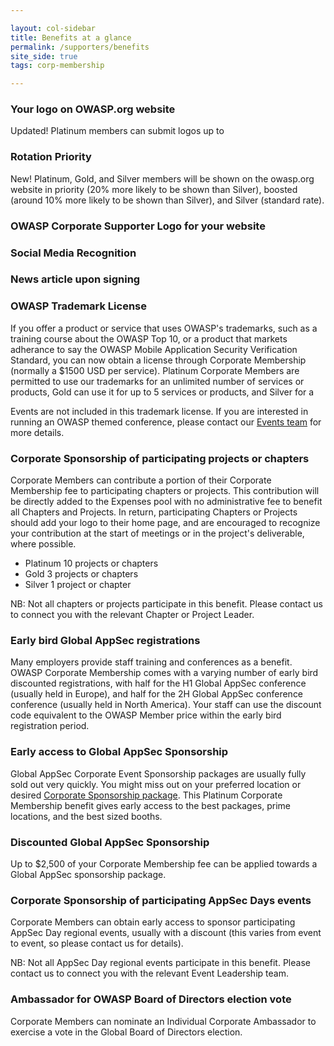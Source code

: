 ```yaml
---

layout: col-sidebar
title: Benefits at a glance
permalink: /supporters/benefits
site_side: true
tags: corp-membership

---
```


### Your logo on OWASP.org website

Updated! Platinum members can submit logos up to 

### Rotation Priority

New! Platinum, Gold, and Silver members will be shown on the owasp.org website in priority (20% more likely to be shown than Silver), boosted (around 10% more likely to be shown than Silver), and Silver (standard rate). 

### OWASP Corporate Supporter Logo for your website

### Social Media Recognition

### News article upon signing

### OWASP Trademark License

If you offer a product or service that uses OWASP's trademarks, such as a training course about the OWASP Top 10, or a product that markets adherance to say the OWASP Mobile Application Security Verification Standard, you can now obtain a license through Corporate Membership (normally a $1500 USD per service). Platinum Corporate Members are permitted to use our trademarks for an unlimited number of services or products, Gold can use it for up to 5 services or products, and Silver for a 

Events are not included in this trademark license. If you are interested in running an OWASP themed conference, please contact our [Events team](mailto:events@owasp.com) for more details.

### Corporate Sponsorship of participating projects or chapters

Corporate Members can contribute a portion of their Corporate Membership fee to participating chapters or projects. This contribution will be directly added to the Expenses pool with no administrative fee to benefit all Chapters and Projects. In return, participating Chapters or Projects should add your logo to their home page, and are encouraged to recognize your contribution at the start of meetings or in the project's deliverable, where possible.

- Platinum 10 projects or chapters
- Gold 3 projects or chapters
- Silver 1 project or chapter

NB: Not all chapters or projects participate in this benefit. Please contact us to connect you with the relevant Chapter or Project Leader.

### Early bird Global AppSec registrations

Many employers provide staff training and conferences as a benefit. OWASP Corporate Membership comes with a varying number of early bird discounted registrations, with half for the H1 Global AppSec conference (usually held in Europe), and half for the 2H Global AppSec conference conference (usually held in North America). Your staff can use the discount code equivalent to the OWASP Member price within the early bird registration period. 

### Early access to Global AppSec Sponsorship

Global AppSec Corporate Event Sponsorship packages are usually fully sold out very quickly. You might miss out on your preferred location or desired [Corporate Sponsorship package](/corporate-sponsorships). This Platinum Corporate Membership benefit gives early access to the best packages, prime locations, and the best sized booths. 

### Discounted Global AppSec Sponsorship

Up to $2,500 of your Corporate Membership fee can be applied towards a Global AppSec sponsorship package.

### Corporate Sponsorship of participating AppSec Days events

Corporate Members can obtain early access to sponsor participating AppSec Day regional events, usually with a discount (this varies from event to event, so please contact us for details). 

NB: Not all AppSec Day regional events participate in this benefit. Please contact us to connect you with the relevant Event Leadership team.

### Ambassador for OWASP Board of Directors election vote

Corporate Members can nominate an Individual Corporate Ambassador to exercise a vote in the Global Board of Directors election.

